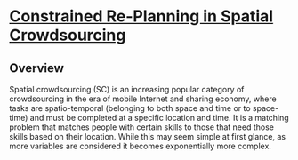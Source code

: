 # [Constrained Re-Planning in Spatial Crowdsourcing](https://sdmay21-51.sd.ece.iastate.edu/)

## Overview

Spatial crowdsourcing (SC) is an increasing popular category of crowdsourcing in the era of mobile Internet and sharing economy, where tasks are spatio-temporal (belonging to both space and time or to space-time) and must be completed at a specific location and time. It is a matching problem that matches people with certain skills to those that need those skills based on their location. While this may seem simple at first glance, as more variables are considered it becomes exponentially more complex.

